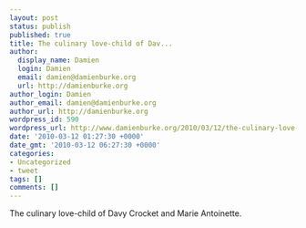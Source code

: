 ```yaml
---
layout: post
status: publish
published: true
title: The culinary love-child of Dav...
author:
  display_name: Damien
  login: Damien
  email: damien@damienburke.org
  url: http://damienburke.org
author_login: Damien
author_email: damien@damienburke.org
author_url: http://damienburke.org
wordpress_id: 590
wordpress_url: http://www.damienburke.org/2010/03/12/the-culinary-love-child-of-dav/
date: '2010-03-12 01:27:30 +0000'
date_gmt: '2010-03-12 06:27:30 +0000'
categories:
- Uncategorized
- tweet
tags: []
comments: []
---
```

<p>The culinary love-child of Davy Crocket and Marie Antoinette.</p>
